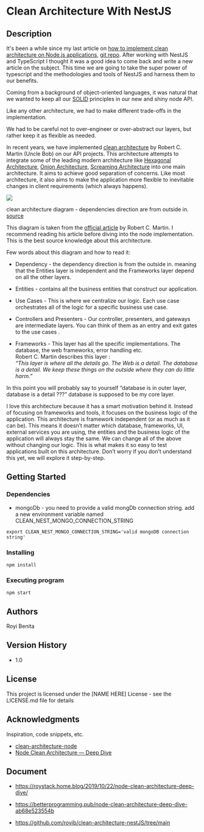 # Clean Architecture With NestJS

## Description

It's been a while since my last article on [how to implement clean architecture on Node.js applications](https://betterprogramming.pub/node-clean-architecture-deep-dive-ab68e523554b), [git repo](https://github.com/royib/clean-architecture-node).
After working with NestJS and TypeScript I thought it was a good idea to come back and write a new article on the subject. This time we are going to take the super power of typescript and the methodologies and tools of NestJS and harness them to our benefits.

Coming from a background of object-oriented languages, it was natural that we
wanted to keep all our [SOLID](https://en.wikipedia.org/wiki/SOLID) principles
in our new and shiny node API.

Like any other architecture, we had to make different trade-offs in the
implementation.

We had to be careful not to over-engineer or over-abstract our layers, but
rather keep it as flexible as needed.

In recent years, we have implemented [clean
architecture](http://blog.cleancoder.com/uncle-bob/2012/08/13/the-clean-architecture.html)
by Robert C. Martin (Uncle Bob) on our API projects. This architecture attempts
to integrate some of the leading modern architecture like [Hexagonal
Architecture](http://alistair.cockburn.us/Hexagonal+architecture), [Onion
Architecture](http://jeffreypalermo.com/blog/the-onion-architecture-part-1/),
[Screaming
Architecture](http://blog.cleancoders.com/2011-09-30-Screaming-Architecture)
into one main architecture. It aims to achieve good separation of concerns. Like
most architecture, it also aims to make the application more flexible to
inevitable changes in client requirements (which always happens).

![](https://fullstackroyhome.files.wordpress.com/2019/03/cleanarchitecture.jpg)

clean architecture diagram - dependencies direction are from outside in.
[source](http://blog.cleancoder.com/uncle-bob/2012/08/13/the-clean-architecture.html)

This diagram is taken from the [official
article](https://blog.cleancoder.com/uncle-bob/2012/08/13/the-clean-architecture.html)
by Robert C. Martin. I recommend reading his article before diving into the node
implementation. This is the best source knowledge about this architecture.

Few words about this diagram and how to read it:

- Dependency - the dependency direction is from the outside in. meaning that
  the Entities layer is independent and the Frameworks layer depend on all the
  other layers.

- Entities - contains all the business entities that construct our
  application.

- Use Cases - This is where we centralize our logic. Each use case
  orchestrates all of the logic for a specific business use case.

- Controllers and Presenters - Our controller, presenters, and gateways are
  intermediate layers. You can think of them as an entry and exit gates to the
  use cases .

- Frameworks - This layer has all the specific implementations. The database,
  the web frameworks, error handling etc.  
  Robert C. Martin describes this layer :  
  _“This layer is where all the details go. The Web is a detail. The database
  is a detail. We keep these things on the outside where they can do little
  harm.”_

In this point you will probably say to yourself “database is in outer layer,
database is a detail ???” database is supposed to be my core layer.

I love this architecture because it has a smart motivation behind it. Instead of
focusing on frameworks and tools, it focuses on the business logic of the
application. This architecture is framework independent (or as much as it can
be). This means it doesn’t matter which database, frameworks, UI, external
services you are using, the entities and the business logic of the application
will always stay the same. We can change all of the above without changing our
logic. This is what makes it so easy to test applications built on this
architecture. Don’t worry if you don’t understand this yet, we will explore it
step-by-step.

## Getting Started

### Dependencies

- mongoDb - you need to provide a valid mongDb connection string.
  add a new environment variable named CLEAN_NEST_MONGO_CONNECTION_STRING

```
export CLEAN_NEST_MONGO_CONNECTION_STRING='valid mongoDB connection string'
```

### Installing

```
npm install
```

### Executing program

```
npm start
```

## Authors

Royi Benita

## Version History

- 1.0

## License

This project is licensed under the [NAME HERE] License - see the LICENSE.md file for details

## Acknowledgments

Inspiration, code snippets, etc.

- [clean-architecture-node](https://github.com/royib/clean-architecture-node)
- [Node Clean Architecture — Deep Dive](https://betterprogramming.pub/node-clean-architecture-deep-dive-ab68e523554b)

## Document

- https://roystack.home.blog/2019/10/22/node-clean-architecture-deep-dive/
- https://betterprogramming.pub/node-clean-architecture-deep-dive-ab68e523554b

- https://github.com/royib/clean-architecture-nestJS/tree/main
